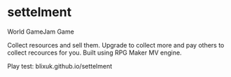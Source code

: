 # settelment
World GameJam Game

Collect resources and sell them. Upgrade to collect more and pay others to collect recources for you.
Built using RPG Maker MV engine.

Play test: blixuk.github.io/settelment
